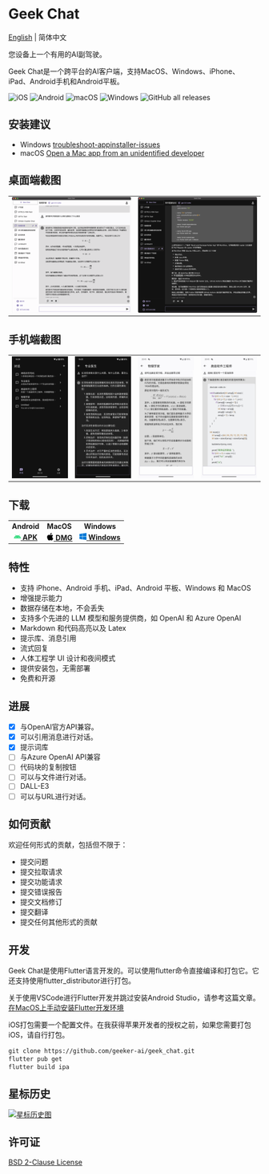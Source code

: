 # Geek Chat

[English](README.md) | 简体中文

您设备上一个有用的AI副驾驶。

Geek Chat是一个跨平台的AI客户端，支持MacOS、Windows、iPhone、iPad、Android手机和Android平板。


![iOS](https://img.shields.io/badge/-iOS-black?style=flat-square&logo=apple&logoColor=white) ![Android](https://img.shields.io/badge/-Android-black?style=flat-square&logo=android&logoColor=white) ![macOS](https://img.shields.io/badge/-macOS-black?style=flat-square&logo=apple&logoColor=white) ![Windows](https://img.shields.io/badge/-Windows-black?style=flat-square&logo=windows&logoColor=white) ![GitHub all releases](https://img.shields.io/github/downloads/geeker-ai/geek_chat/total)

## 安装建议
- Windows [troubleshoot-appinstaller-issues](https://learn.microsoft.com/zh-cn/windows/msix/app-installer/troubleshoot-appinstaller-issues)
- macOS [Open a Mac app from an unidentified developer](https://support.apple.com/zh-cn/guide/mac-help/mh40616/mac)

## 桌面端截图

<table>
  <tr>
    <td>
      <img src='./assets/screenshots/screenshot1.png' />
    </td>
    <td>
      <img src='./assets/screenshots/screenshot2.png' />
    </td>
  </tr>
</table>

## 手机端截图

<table>
  <tr style="height: 40px">
    <td>
      <img src='./assets/screenshots/screenshot3.jpeg' />
    </td>
    <td>
      <img src='./assets/screenshots/screenshot4.jpeg' />
    </td>
    <td>
      <img src='./assets/screenshots/screenshot5.jpeg' />
    </td>
    <td>
      <img src='./assets/screenshots/screenshot6.jpeg' />
    </td>
  </tr>
</table>

## 下载

<table>
  <tr>
    <td style="text-align:center"><b>Android</b></td>
    <td style="text-align:center"><b>MacOS</b></td>
    <td style="text-align:center"><b>Windows</b></td>
  </tr>
  <tr style="text-align: center">
    <td>
      <a href='https://github.com/geeker-ai/geek_chat/releases'>
        <img src='./assets/android-color.svg' style="height:14px; width: 14px" />
        <b>APK</b>
      </a>
    </td>
    <td>
      <a href='https://github.com/geeker-ai/geek_chat/releases'>
        <img src='./assets/apple-color.svg' style="height:15px; width: 15px" />
        <b>DMG</b>
      </a>
    </td>
    <td>
      <a href='https://github.com/geeker-ai/geek_chat/releases'>
        <img src='./assets/windows10-color.svg' style="height:14px; width: 14px" />
        <b>Windows</b>
      </a>
    </td>
  </tr>
</table>

## 特性

- 支持 iPhone、Android 手机、iPad、Android 平板、Windows 和 MacOS
- 增强提示能力
- 数据存储在本地，不会丢失
- 支持多个先进的 LLM 模型和服务提供商，如 OpenAI 和 Azure OpenAI
- Markdown 和代码高亮以及 Latex
- 提示库、消息引用
- 流式回复
- 人体工程学 UI 设计和夜间模式
- 提供安装包，无需部署
- 免费和开源

## 进展

- [x] 与OpenAI官方API兼容。
- [x] 可以引用消息进行对话。
- [x] 提示词库
- [ ] 与Azure OpenAI API兼容
- [ ] 代码块的复制按钮
- [ ] 可以与文件进行对话。
- [ ] DALL-E3
- [ ] 可以与URL进行对话。

## 如何贡献

欢迎任何形式的贡献，包括但不限于：

- 提交问题
- 提交拉取请求
- 提交功能请求
- 提交错误报告
- 提交文档修订
- 提交翻译
- 提交任何其他形式的贡献

## 开发

Geek Chat是使用Flutter语言开发的。可以使用flutter命令直接编译和打包它。它还支持使用flutter_distributor进行打包。

关于使用VSCode进行Flutter开发并跳过安装Android Studio，请参考这篇文章。 [在MacOS上手动安装Flutter开发环境](https://macgeeker.com/devnotes/macos-flutter/)

iOS打包需要一个配置文件。在我获得苹果开发者的授权之前，如果您需要打包iOS，请自行打包。

```
git clone https://github.com/geeker-ai/geek_chat.git
flutter pub get
flutter build ipa
```

## 星标历史

[![星标历史图](https://api.star-history.com/svg?repos=geeker-ai/geek_chat&type=Date)](https://star-history.com/#geeker-ai/geek_chat&Date)

## 许可证
[BSD 2-Clause License](./LICENSE)
